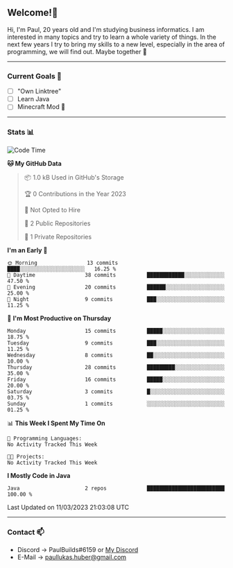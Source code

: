 ## Welcome!👋

Hi, I'm Paul, 20 years old and I'm studying business informatics. I am interested in many topics and try to learn a whole variety of things. In the next few years I try to bring my skills to a new level, especially in the area of programming, we will find out.
Maybe together 🤙

---
### Current Goals 🥅

- [ ] "Own Linktree"
- [ ] Learn Java
- [ ] Minecraft Mod 👀

---
### Stats 📊

<!--START_SECTION:waka-->
![Code Time](http://img.shields.io/badge/Code%20Time-56%20hrs%2031%20mins-blue)

**🐱 My GitHub Data** 

> 📦 1.0 kB Used in GitHub's Storage 
 > 
> 🏆 0 Contributions in the Year 2023
 > 
> 🚫 Not Opted to Hire
 > 
> 📜 2 Public Repositories 
 > 
> 🔑 1 Private Repositories 
 > 
**I'm an Early 🐤** 

```text
🌞 Morning                13 commits          ████░░░░░░░░░░░░░░░░░░░░░   16.25 % 
🌆 Daytime                38 commits          ████████████░░░░░░░░░░░░░   47.50 % 
🌃 Evening                20 commits          ██████░░░░░░░░░░░░░░░░░░░   25.00 % 
🌙 Night                  9 commits           ███░░░░░░░░░░░░░░░░░░░░░░   11.25 % 
```
📅 **I'm Most Productive on Thursday** 

```text
Monday                   15 commits          █████░░░░░░░░░░░░░░░░░░░░   18.75 % 
Tuesday                  9 commits           ███░░░░░░░░░░░░░░░░░░░░░░   11.25 % 
Wednesday                8 commits           ██░░░░░░░░░░░░░░░░░░░░░░░   10.00 % 
Thursday                 28 commits          █████████░░░░░░░░░░░░░░░░   35.00 % 
Friday                   16 commits          █████░░░░░░░░░░░░░░░░░░░░   20.00 % 
Saturday                 3 commits           █░░░░░░░░░░░░░░░░░░░░░░░░   03.75 % 
Sunday                   1 commits           ░░░░░░░░░░░░░░░░░░░░░░░░░   01.25 % 
```


📊 **This Week I Spent My Time On** 

```text
💬 Programming Languages: 
No Activity Tracked This Week

🐱‍💻 Projects: 
No Activity Tracked This Week
```

**I Mostly Code in Java** 

```text
Java                     2 repos             █████████████████████████   100.00 % 
```




 Last Updated on 11/03/2023 21:03:08 UTC
<!--END_SECTION:waka-->

---
### Contact 📫

* Discord -> PaulBuilds#6159 or [My Discord](https://discord.gg/7kq6UnB)
* E-Mail -> paullukas.huber@gmail.com
